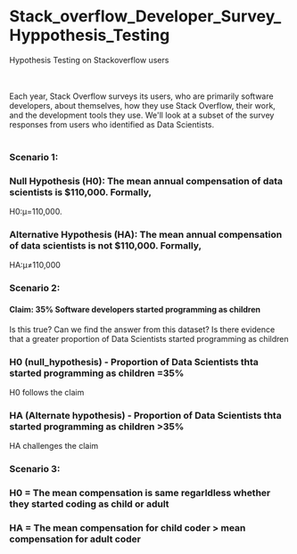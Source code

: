 # Stack_overflow_Developer_Survey_Hyppothesis_Testing
Hypothesis Testing on Stackoverflow users

</br></br>
Each year, Stack Overflow surveys its users, who are primarily software developers, about themselves, how they use Stack Overflow, their work, and the development tools they use. We'll look at a subset of the survey responses from users who identified as Data Scientists.
</br></br>

### Scenario 1: 
### Null Hypothesis (H0): The mean annual compensation of data scientists is $110,000. Formally, 

H0:μ=110,000.

### Alternative Hypothesis (HA): The mean annual compensation of data scientists is not $110,000. Formally, 
HA:μ≠110,000


### Scenario 2: 

#### Claim: 35% Software developers started programming as children
Is this true?
Can we find the answer from this dataset?
Is there evidence that a greater proportion of Data Scientists started programming as children
### H0 (null_hypothesis) - Proportion of Data Scientists thta started programming as children =35%
H0 follows the claim
### HA (Alternate hypothesis) - Proportion of Data Scientists thta started programming as children >35%
HA challenges the claim



### Scenario 3: 

### H0 = The mean compensation is same regarldless whether they started coding as child or adult
### HA = The mean compensation for child coder > mean compensation for adult coder


